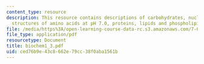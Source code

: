 ```yaml
---
content_type: resource
description: This resource contains descriptions of carbohydrates, nucleic acids,
  structures of amino acids at pH 7.0, proteins, lipids and phospholipids.
file: /media/https%3A/open-learning-course-data-rc.s3.amazonaws.com/7-014-introductory-biology-spring-2005/ced76b9e43c8662e79cc38f0aba1561b_biochem1_3.pdf
file_type: application/pdf
resourcetype: Document
title: biochem1_3.pdf
uid: ced76b9e-43c8-662e-79cc-38f0aba1561b
---
```

